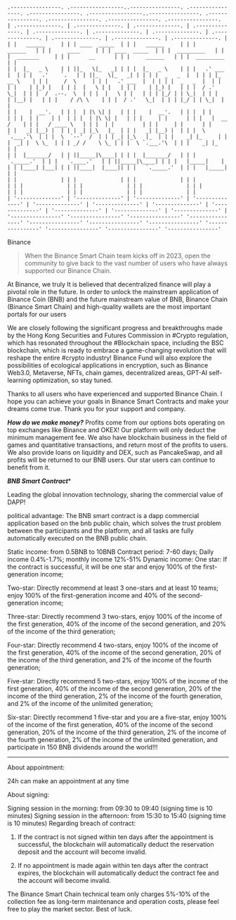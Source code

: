 ````
.----------------. .-----------------..----------------. .----------------. .----------------. .-----------------..----------------. .----------------. .----------------. .----------------. .----------------.
| .--------------. | .--------------. | .--------------. | .--------------. | .--------------. | .--------------. | .--------------. | .--------------. | .--------------. | .--------------. | .--------------. |
| |   ______     | | | ____  _____  | | |   ______     | | |     ______   | | |     ____     | | | ____  _____  | | |  _________   | | |  _______     | | |      __      | | |     ______   | | |  _________   | |
| |  |_   _ \    | | ||_   \|_   _| | | |  |_   _ \    | | |   .' ___  |  | | |   .'    `.   | | ||_   \|_   _| | | | |  _   _  |  | | | |_   __ \    | | |     /  \     | | |   .' ___  |  | | | |  _   _  |  | |
| |    | |_) |   | | |  |   \ | |   | | |    | |_) |   | | |  / .'   \_|  | | |  /  .--.  \  | | |  |   \ | |   | | | |_/ | | \_|  | | |   | |__) |   | | |    / /\ \    | | |  / .'   \_|  | | | |_/ | | \_|  | |
| |    |  __'.   | | |  | |\ \| |   | | |    |  __'.   | | |  | |         | | |  | |    | |  | | |  | |\ \| |   | | |     | |      | | |   |  __ /    | | |   / ____ \   | | |  | |         | | |     | |      | |
| |   _| |__) |  | | | _| |_\   |_  | | |   _| |__) |  | | |  \ `.___.'\  | | |  \  `--'  /  | | | _| |_\   |_  | | |    _| |_     | | |  _| |  \ \_  | | | _/ /    \ \_ | | |  \ `.___.'\  | | |    _| |_     | |
| |  |_______/   | | ||_____|\____| | | |  |_______/   | | |   `._____.'  | | |   `.____.'   | | ||_____|\____| | | |   |_____|    | | | |____| |___| | | ||____|  |____|| | |   `._____.'  | | |   |_____|    | |
| |              | | |              | | |              | | |              | | |              | | |              | | |              | | |              | | |              | | |              | | |              | |
| '--------------' | '--------------' | '--------------' | '--------------' | '--------------' | '--------------' | '--------------' | '--------------' | '--------------' | '--------------' | '--------------' |
'----------------' '----------------' '----------------' '----------------' '----------------' '----------------' '----------------' '----------------' '----------------' '----------------' '----------------'

````



Binance

> When the Binance Smart Chain team kicks off in 2023, open the community to give back to the vast number of users who have always supported our Binance Chain.

At Binance, we truly
It is believed that decentralized finance will play a pivotal role in the future.
In order to unlock the mainstream application of Binance Coin (BNB) and the future mainstream value of BNB,
Binance Chain (Binance Smart Chain) and high-quality wallets are the most important portals for our users

We are closely following the significant progress and breakthroughs made by the Hong Kong Securities and Futures Commission in #Crypto regulation, which has resonated throughout the #Blockchain space, including the BSC blockchain, which is ready to embrace a game-changing revolution that will reshape the entire #crypto industry! Binance Fund will also explore the possibilities of ecological applications in encryption, such as Binance Web3.0, Metaverse, NFTs, chain games, decentralized areas, GPT-AI self-learning optimization, so stay tuned.

Thanks to all users who have experienced and supported Binance Chain. I hope you can achieve your goals in Binance Smart Contracts and make your dreams come true. Thank you for your support and company.

*****How do we make money?*****
Profits come from our options bots operating on top exchanges like Binance and OKEX! Our platform will only deduct the minimum management fee. We also have blockchain business in the field of games and quantitative transactions, and return most of the profits to users. We also provide loans on liquidity and DEX, such as PancakeSwap, and all profits will be returned to our BNB users. Our star users can continue to benefit from it.

*****_BNB Smart Contract_******

Leading the global innovation technology, sharing the commercial value of DAPP!

political advantage:
The BNB smart contract is a dapp commercial application based on the bnb public chain, which solves the trust problem between the participants and the platform, and all tasks are fully automatically executed on the BNB public chain.

Static income: from 0.5BNB to 10BNB
Contract period: 7-60 days;
Daily income 0.4%-1.7%; monthly income 12%-51%
Dynamic income:
One star: If the contract is successful, it will be one star and enjoy 100% of the first-generation income;

Two-star: Directly recommend at least 3 one-stars and at least 10 teams; enjoy 100% of the first-generation income and 40% of the second-generation income;

Three-star: Directly recommend 3 two-stars, enjoy 100% of the income of the first generation, 40% of the income of the second generation, and 20% of the income of the third generation;

Four-star: Directly recommend 4 two-stars, enjoy 100% of the income of the first generation, 40% of the income of the second generation, 20% of the income of the third generation, and 2% of the income of the fourth generation;

Five-star: Directly recommend 5 two-stars, enjoy 100% of the income of the first generation, 40% of the income of the second generation, 20% of the income of the third generation, 2% of the income of the fourth generation, and 2% of the income of the unlimited generation;

Six-star: Directly recommend 1 five-star and you are a five-star, enjoy 100% of the income of the first generation, 40% of the income of the second generation, 20% of the income of the third generation, 2% of the income of the fourth generation, 2% of the income of the unlimited generation, and participate in 150 BNB dividends around the world!!!

----
About appointment:

24h can make an appointment at any time

About signing:

Signing session in the morning: from 09:30 to 09:40 (signing time is 10 minutes)
Signing session in the afternoon: from 15:30 to 15:40 (signing time is 10 minutes)
Regarding breach of contract:

1. If the contract is not signed within ten days after the appointment is successful, the blockchain will automatically deduct the reservation deposit and the account will become invalid.

2. If no appointment is made again within ten days after the contract expires, the blockchain will automatically deduct the contract fee and the account will become invalid.


The Binance Smart Chain technical team only charges 5%-10% of the collection fee as long-term maintenance and operation costs, please feel free to play the market sector. Best of luck.
